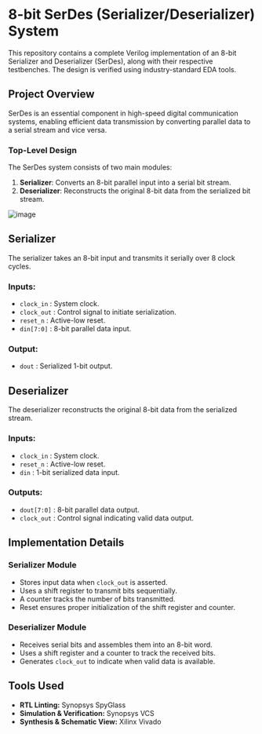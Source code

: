 # 8-bit SerDes (Serializer/Deserializer) System

This repository contains a complete Verilog implementation of an 8-bit Serializer and Deserializer (SerDes), 
along with their respective testbenches. The design is verified using industry-standard EDA tools.

## Project Overview
SerDes is an essential component in high-speed digital communication systems, enabling efficient data transmission 
by converting parallel data to a serial stream and vice versa.

### **Top-Level Design**
The SerDes system consists of two main modules:
1. **Serializer**: Converts an 8-bit parallel input into a serial bit stream.
2. **Deserializer**: Reconstructs the original 8-bit data from the serialized bit stream.


![image](https://github.com/user-attachments/assets/c5227a94-4a2a-4cfb-84d3-ea227aab134a)


## Serializer
The serializer takes an 8-bit input and transmits it serially over 8 clock cycles.

### **Inputs:**
- `clock_in` : System clock.
- `clock_out` : Control signal to initiate serialization.
- `reset_n` : Active-low reset.
- `din[7:0]` : 8-bit parallel data input.

### **Output:**
- `dout` : Serialized 1-bit output.

## Deserializer
The deserializer reconstructs the original 8-bit data from the serialized stream.

### **Inputs:**
- `clock_in` : System clock.
- `reset_n` : Active-low reset.
- `din` : 1-bit serialized data input.

### **Outputs:**
- `dout[7:0]` : 8-bit parallel data output.
- `clock_out` : Control signal indicating valid data output.

## Implementation Details
### **Serializer Module**
- Stores input data when `clock_out` is asserted.
- Uses a shift register to transmit bits sequentially.
- A counter tracks the number of bits transmitted.
- Reset ensures proper initialization of the shift register and counter.

### **Deserializer Module**
- Receives serial bits and assembles them into an 8-bit word.
- Uses a shift register and a counter to track the received bits.
- Generates `clock_out` to indicate when valid data is available.


## Tools Used
- **RTL Linting:** Synopsys SpyGlass
- **Simulation & Verification:** Synopsys VCS
- **Synthesis & Schematic View:** Xilinx Vivado

